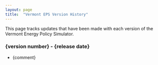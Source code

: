 ```yaml
---
layout: page
title:	"Vermont EPS Version History"
---
```

This page tracks updates that have been made with each version of the Vermont Energy Policy Simulator.

### **{version number} - {release date}**

* {comment}

